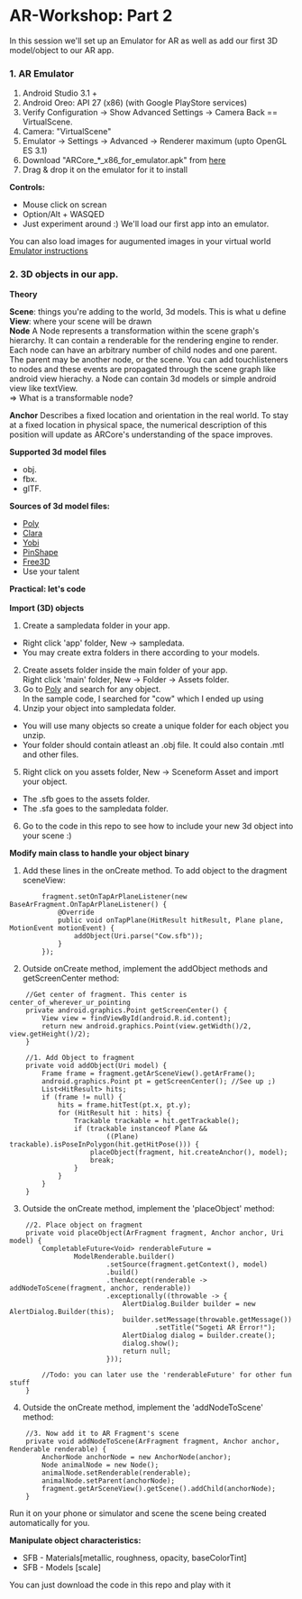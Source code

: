 # AR-Workshop:  Part 2

In this session we'll set up an Emulator for AR as well as add our first 3D model/object to our AR app.

### 1. AR Emulator
1. Android Studio 3.1 +
2. Android Oreo: API 27 (x86) (with Google PlayStore services)
3. Verify Configuration -> Show Advanced Settings -> Camera Back == VirtualScene.
4. Camera: "VirtualScene"
5. Emulator -> Settings -> Advanced -> Renderer maximum (upto OpenGL ES 3.1)
6. Download "ARCore_*_x86_for_emulator.apk" from [here](https://github.com/google-ar/arcore-android-sdk/releases)
7. Drag & drop it on the emulator for it to install

**Controls:**
- Mouse click on screan
- Option/Alt + WASQED
- Just experiment around :) We'll load our first app into an emulator.

You can also load images for augumented images in your virtual world
[Emulator instructions](https://developers.google.com/ar/develop/java/emulator)


### 2. 3D objects in our app.
**Theory**<br/>

**Scene**: things you're adding to the world, 3d models. This is what u define<br/> 
**View**: where your scene will be drawn<br/>
**Node** A Node represents a transformation within the scene graph's hierarchy. It can contain a renderable for the rendering engine to render.  
Each node can have an arbitrary number of child nodes and one parent. The parent may be another node, or the scene.
You can add touchlisteners to nodes and these events are propagated through the scene graph like android view hierachy.
a Node can contain 3d models or simple android view like textView.  
=> What is a transformable node?

**Anchor** Describes a fixed location and orientation in the real world. To stay at a fixed location in physical space, the numerical description of this position will update as ARCore's understanding of the space improves.  

**Supported 3d model files**
- obj.
- fbx.
- glTF.  

**Sources of 3d model files:**
- [Poly](https://poly.google.com/)
- [Clara](https://clara.io/scenes)
- [Yobi](https://www.yobi3d.com/)
- [PinShape](https://pinshape.com/)
- [Free3D](https://free3d.com/)
- Use your talent

**Practical: let's code**<br/><br/>
**Import (3D) objects**
1. Create a sampledata folder in your app.  
  - Right click 'app' folder, New -> sampledata. 
  - You may create extra folders in there according to your models.
2. Create assets folder inside the main folder of your app.  
  Right click 'main' folder, New -> Folder -> Assets folder.
3. Go to [Poly](https://poly.google.com/) and search for any object.  
  In the sample code, I searched for "cow" which I ended up using
4. Unzip your object into sampledata folder.  
  - You will use many objects so create a unique folder for each object you unzip.  
  - Your folder should contain atleast an .obj file. It could also contain .mtl and other files.
5. Right click on you assets folder, New -> Sceneform Asset and import your object.  
  - The .sfb goes to the assets folder.  
  - The .sfa goes to the sampledata folder.
6. Go to the code in this repo to see how to include your new 3d object into your scene :) 

**Modify main class to handle your object binary** 
1. Add these lines in the onCreate method. To add object to the dragment sceneView:
```
        fragment.setOnTapArPlaneListener(new BaseArFragment.OnTapArPlaneListener() {
            @Override
            public void onTapPlane(HitResult hitResult, Plane plane, MotionEvent motionEvent) {
                addObject(Uri.parse("Cow.sfb"));
            }
        });
```
2. Outside onCreate method, implement the addObject methods and getScreenCenter method:
```
    //Get center of fragment. This center is center_of_wherever_ur_pointing
    private android.graphics.Point getScreenCenter() {
        View view = findViewById(android.R.id.content);
        return new android.graphics.Point(view.getWidth()/2, view.getHeight()/2);
    }

    //1. Add Object to fragment
    private void addObject(Uri model) {
        Frame frame = fragment.getArSceneView().getArFrame();
        android.graphics.Point pt = getScreenCenter(); //See up ;)
        List<HitResult> hits;
        if (frame != null) {
            hits = frame.hitTest(pt.x, pt.y);
            for (HitResult hit : hits) {
                Trackable trackable = hit.getTrackable();
                if (trackable instanceof Plane &&
                        ((Plane) trackable).isPoseInPolygon(hit.getHitPose())) {
                    placeObject(fragment, hit.createAnchor(), model);
                    break;
                }
            }
        }
    }
```

3. Outside the onCreate method, implement the 'placeObject' method:
```
    //2. Place object on fragment
    private void placeObject(ArFragment fragment, Anchor anchor, Uri model) {
        CompletableFuture<Void> renderableFuture =
                ModelRenderable.builder()
                        .setSource(fragment.getContext(), model)
                        .build()
                        .thenAccept(renderable -> addNodeToScene(fragment, anchor, renderable))
                        .exceptionally((throwable -> {
                            AlertDialog.Builder builder = new AlertDialog.Builder(this);
                            builder.setMessage(throwable.getMessage())
                                    .setTitle("Sogeti AR Error!");
                            AlertDialog dialog = builder.create();
                            dialog.show();
                            return null;
                        }));

        //Todo: you can later use the 'renderableFuture' for other fun stuff
    }
```

4. Outside the onCreate method, implement the 'addNodeToScene' method:
```
    //3. Now add it to AR Fragment's scene
    private void addNodeToScene(ArFragment fragment, Anchor anchor, Renderable renderable) {
        AnchorNode anchorNode = new AnchorNode(anchor);
        Node animalNode = new Node();
        animalNode.setRenderable(renderable);
        animalNode.setParent(anchorNode);
        fragment.getArSceneView().getScene().addChild(anchorNode);
    }
```
Run it on your phone or simulator and scene the scene being created automatically for you.

**Manipulate object characteristics:**
- SFB - Materials[metallic, roughness, opacity, baseColorTint]
- SFB - Models [scale]

You can just download the code in this repo and play with it
